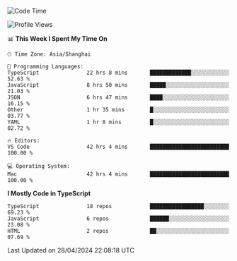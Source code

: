 <!--START_SECTION:waka-->
![Code Time](http://img.shields.io/badge/Code%20Time-6%2C025%20hrs%2016%20mins-blue)

![Profile Views](http://img.shields.io/badge/Profile%20Views-0-blue)

📊 **This Week I Spent My Time On** 

```text
🕑︎ Time Zone: Asia/Shanghai

💬 Programming Languages: 
TypeScript               22 hrs 8 mins       █████████████░░░░░░░░░░░░   52.63 % 
JavaScript               8 hrs 50 mins       █████░░░░░░░░░░░░░░░░░░░░   21.03 % 
JSON                     6 hrs 47 mins       ████░░░░░░░░░░░░░░░░░░░░░   16.15 % 
Other                    1 hr 35 mins        █░░░░░░░░░░░░░░░░░░░░░░░░   03.77 % 
YAML                     1 hr 8 mins         █░░░░░░░░░░░░░░░░░░░░░░░░   02.72 % 

🔥 Editors: 
VS Code                  42 hrs 4 mins       █████████████████████████   100.00 % 

💻 Operating System: 
Mac                      42 hrs 4 mins       █████████████████████████   100.00 % 
```

**I Mostly Code in TypeScript** 

```text
TypeScript               18 repos            █████████████████░░░░░░░░   69.23 % 
JavaScript               6 repos             ██████░░░░░░░░░░░░░░░░░░░   23.08 % 
HTML                     2 repos             ██░░░░░░░░░░░░░░░░░░░░░░░   07.69 % 
```




 Last Updated on 28/04/2024 22:08:18 UTC
<!--END_SECTION:waka-->
